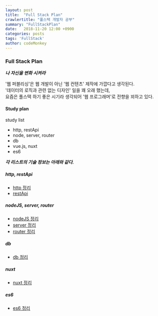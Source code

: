 ```yaml
---
layout: post
title:  "Full Stack Plan"
crawlertitle: "풀스택 개발자 공부"
summary: "FullStackPlan"
date:   2018-11-20 12:00 +0900
categories: posts
tags: 'FullStack'
author: codeMonkey
---
```


### Full Stack Plan


***나 자신을 변화 시켜라***

'웹 퍼블리싱'은 웹 개발이 아닌 '웹 컨텐츠' 제작에 가깝다고 생각된다. <br>
'데이터의 로직과 관련 없는 디자인' 일을 꽤 오래 했는데,<br>
요즘은 풀스택 하기 좋은 시기라 생각되어 '웹 프로그래머'로 전향을 꾀하고 있다.<br>

#### Study plan

study list

- http, restApi
- node, server, router
- db
- vue.js, nuxt
- es6

***각 리스트의 기술 정보는 아래와 같다.***

##### http, restApi
- [http 정리](/jsStudyBlog/posts/Http/)
- [restApi](/jsStudyBlog/posts/RestApi/)

##### nodeJS, server, router
- [nodeJS 정리](/jsStudyBlog/posts/NodeJS/)
- [server 정리](/jsStudyBlog/posts/Server/)
- [router 정리](/jsStudyBlog/posts/Router/)

##### db
- [db 정리](/jsStudyBlog/posts/DB/)

##### nuxt
- [nuxt 정리](/jsStudyBlog/posts/Nuxt/)

##### es6
- [es6 정리](/jsStudyBlog/posts/ES6/)


